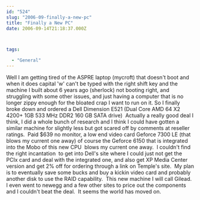 ```yaml
---
id: "524"
slug: "2006-09-finally-a-new-pc"
title: "Finally a New PC"
date: 2006-09-14T21:18:37.000Z



tags:

  - "General"
---
```

<div class="sqs-html-content">
  <p>Well I am getting tired of the ASPRE laptop (mycroft) that doesn't boot and when it does capital 'w' can't be typed with the right shift key and the machine I built about 6 years ago (sherlock) not booting right, and struggling with some other issues, and just having a computer that is no longer zippy enough for the bloated crap I want to run on it.
So I finally broke down and ordered a Dell Dimension E521 (Dual Core AMD 64 X2 4200+ 1GB 533 MHz DDR2 160 GB SATA drive)  Actually a really good deal I think, I did a whole bunch of research and I think I could have gotten a similar machine for slightly less but got scared off by comments at reseller ratings.  Paid $639 no monitor, a low end video card Geforce 7300 LE (that blows my current one away) of course the Geforce 6150 that is integrated into the Mobo of this new CPU  blows my current one away.  I couldn't find the right incantation  to get into Dell's site where I could just not get the PCIx card and deal with the integrated one, and also get XP Media Center version and get 2% off for ordering through a link on Temple's site.  My plan is to eventually save some bucks and buy a kickin video card and probably another disk to use the RAID capability.  This new machine I will call Gilead.
I even went to newegg and a few other sites to price out the components and I couldn't beat the deal.  It seems the world has moved on.</p>
</div>
